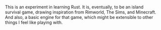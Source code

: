 This is an experiment in learning Rust. It is, eventually, to be an island
survival game, drawing inspiration from Rimworld, The Sims, and Minecraft.
And also, a basic engine for that game, which might be extensible to other
things I feel like playing with.